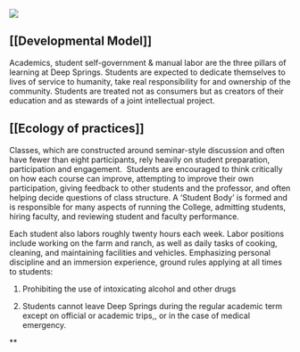 



**![](https://lh7-us.googleusercontent.com/n9n6p9ruzE-ZFGsBag04kJm4NXRigI4U4FnRtfjMDj8DrKoot0CzXeKgre16jx-87syECa9GT-2FGl_gEVwYWlCOur6inStCFxzztPP3LpB2CkoxnQJxj4IZmQi7KKFI-DON37b-HqI7AGlk95GKGv8)**

## [[Developmental Model]]

Academics, student self-government & manual labor are the three pillars of learning at Deep Springs. Students are expected to dedicate themselves to lives of service to humanity, take real responsibility for and ownership of the community. Students are treated not as consumers but as creators of their education and as stewards of a joint intellectual project. 

## [[Ecology of practices]]

Classes, which are constructed around seminar-style discussion and often have fewer than eight participants, rely heavily on student preparation, participation and engagement.  Students are encouraged to think critically on how each course can improve, attempting to improve their own participation, giving feedback to other students and the professor, and often helping decide questions of class structure. A ‘Student Body’ is formed and is responsible for many aspects of running the College, admitting students, hiring faculty, and reviewing student and faculty performance. 

  

Each student also labors roughly twenty hours each week. Labor positions include working on the farm and ranch, as well as daily tasks of cooking, cleaning, and maintaining facilities and vehicles. Emphasizing personal discipline and an immersion experience, ground rules applying at all times to students:

  

1. Prohibiting the use of intoxicating alcohol and other drugs
    
2. Students cannot leave Deep Springs during the regular academic term except on official or academic trips,, or in the case of medical emergency.
    

  
**